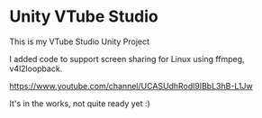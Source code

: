 # Unity VTube Studio

This is my VTube Studio Unity Project

I added code to support screen sharing for Linux using ffmpeg, v4l2loopback.

https://www.youtube.com/channel/UCASUdhRodl9IBbL3hB-L1Jw

It's in the works, not quite ready yet :)

